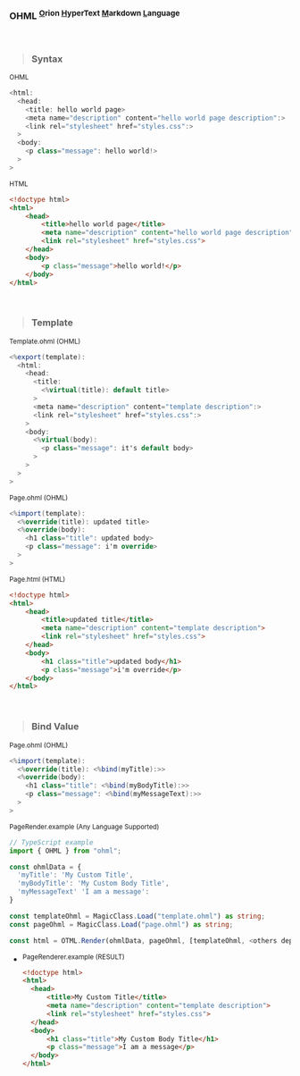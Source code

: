 <h3>OHML <sup><a href="#">O</a>rion <a href="#">H</a>yperText <a href="#">M</a>arkdown <a href="#">L</a>anguage</sup></h3>


</br>

> ### Syntax

<sub>OHML</sub>

```cs
<html:
  <head:
    <title: hello world page>
    <meta name="description" content="hello world page description":>
    <link rel="stylesheet" href="styles.css":>
  >
  <body:
    <p class="message": hello world!>
  >
>
```

<sub>HTML</sub>

```html
<!doctype html>
<html>
    <head>
        <title>hello world page</title>
        <meta name="description" content="hello world page description">
        <link rel="stylesheet" href="styles.css">
    </head>
    <body>
        <p class="message">hello world!</p>
    </body>
</html>
```

<br>

> ### Template

<sub>Template.ohml (OHML)</sub>

```cs
<%export(template):
  <html:
    <head:
      <title:
        <%virtual(title): default title>
      >
      <meta name="description" content="template description":>
      <link rel="stylesheet" href="styles.css":>
    >
    <body:
      <%virtual(body):
        <p class="message": it's default body>
      >
    >
  >
>
```

<sub>Page.ohml (OHML)</sub>

```cs
<%import(template):
  <%override(title): updated title>
  <%override(body):
    <h1 class="title": updated body>
    <p class="message": i'm override>
  >
>
```

<sub>Page.html (HTML)</sub>

```html
<!doctype html>
<html>
    <head>
        <title>updated title</title>
        <meta name="description" content="template description">
        <link rel="stylesheet" href="styles.css">
    </head>
    <body>
        <h1 class="title">updated body</h1>
        <p class="message">i'm override</p>
    </body>
</html>
```

<br>

> ### Bind Value

<sub>Page.ohml (OHML)</sub>

```cs
<%import(template):
  <%override(title): <%bind(myTitle):>>
  <%override(body):
    <h1 class="title": <%bind(myBodyTitle):>>
    <p class="message": <%bind(myMessageText):>>
  >
>
```

<sub>PageRender.example (Any Language Supported)</sub>

```ts
// TypeScript example
import { OHML } from "ohml";

const ohmlData = {
  'myTitle': 'My Custom Title',
  'myBodyTitle': 'My Custom Body Title',
  'myMessageText' 'I am a message': 
}

const templateOhml = MagicClass.Load("template.ohml") as string;
const pageOhml = MagicClass.Load("page.ohml") as string;

const html = OTML.Render(ohmlData, pageOhml, [templateOhml, <others dependencies "strings", ...>]) as string;
```

-  <sup>PageRenderer.example (RESULT)</sup>
    ```html
    <!doctype html>
    <html>
      <head>
          <title>My Custom Title</title>
          <meta name="description" content="template description">
          <link rel="stylesheet" href="styles.css">
      </head>
      <body>
          <h1 class="title">My Custom Body Title</h1>
          <p class="message">I am a message</p>
      </body>
    </html>
    ```
